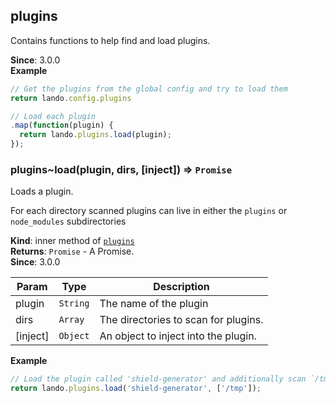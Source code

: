 <a name="module_plugins"></a>

## plugins
Contains functions to help find and load plugins.

**Since**: 3.0.0  
**Example**  
```js
// Get the plugins from the global config and try to load them
return lando.config.plugins

// Load each plugin
.map(function(plugin) {
  return lando.plugins.load(plugin);
});
```
<a name="module_plugins..load"></a>

### plugins~load(plugin, dirs, [inject]) ⇒ <code>Promise</code>
Loads a plugin.

For each directory scanned plugins can live in either the `plugins` or
`node_modules` subdirectories

**Kind**: inner method of [<code>plugins</code>](#module_plugins)  
**Returns**: <code>Promise</code> - A Promise.  
**Since**: 3.0.0  

| Param | Type | Description |
| --- | --- | --- |
| plugin | <code>String</code> | The name of the plugin |
| dirs | <code>Array</code> | The directories to scan for plugins. |
| [inject] | <code>Object</code> | An object to inject into the plugin. |

**Example**  
```js
// Load the plugin called 'shield-generator' and additionally scan `/tmp` for the plugin
return lando.plugins.load('shield-generator', ['/tmp']);
```
